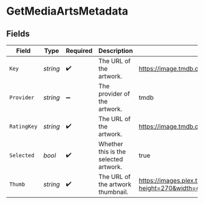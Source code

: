 # GetMediaArtsMetadata


## Fields

| Field                                                                                                                                                             | Type                                                                                                                                                              | Required                                                                                                                                                          | Description                                                                                                                                                       | Example                                                                                                                                                           |
| ----------------------------------------------------------------------------------------------------------------------------------------------------------------- | ----------------------------------------------------------------------------------------------------------------------------------------------------------------- | ----------------------------------------------------------------------------------------------------------------------------------------------------------------- | ----------------------------------------------------------------------------------------------------------------------------------------------------------------- | ----------------------------------------------------------------------------------------------------------------------------------------------------------------- |
| `Key`                                                                                                                                                             | *string*                                                                                                                                                          | :heavy_check_mark:                                                                                                                                                | The URL of the artwork.                                                                                                                                           | https://image.tmdb.org/t/p/original/ixgFmf1X59PUZam2qbAfskx2gQr.jpg                                                                                               |
| `Provider`                                                                                                                                                        | *string*                                                                                                                                                          | :heavy_minus_sign:                                                                                                                                                | The provider of the artwork.                                                                                                                                      | tmdb                                                                                                                                                              |
| `RatingKey`                                                                                                                                                       | *string*                                                                                                                                                          | :heavy_check_mark:                                                                                                                                                | The URL of the artwork.                                                                                                                                           | https://image.tmdb.org/t/p/original/ixgFmf1X59PUZam2qbAfskx2gQr.jpg                                                                                               |
| `Selected`                                                                                                                                                        | *bool*                                                                                                                                                            | :heavy_check_mark:                                                                                                                                                | Whether this is the selected artwork.                                                                                                                             | true                                                                                                                                                              |
| `Thumb`                                                                                                                                                           | *string*                                                                                                                                                          | :heavy_check_mark:                                                                                                                                                | The URL of the artwork thumbnail.                                                                                                                                 | https://images.plex.tv/photo?height=270&width=480&minSize=1&upscale=1&url=https%3A%2F%2Fimage%2Etmdb%2Eorg%2Ft%2Fp%2Foriginal%2FixgFmf1X59PUZam2qbAfskx2gQr%2Ejpg |